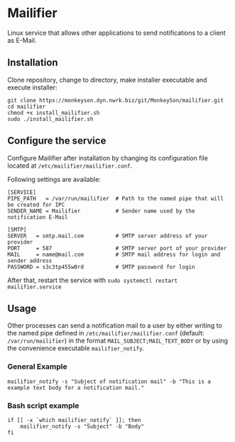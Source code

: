 # Mailifier

Linux service that allows other applications to send notifications to a client as E-Mail.

## Installation

Clone repository, change to directory, make installer executable and execute installer:

```
git clone https://monkeyson.dyn.nwrk.biz/git/MonkeySon/mailifier.git
cd mailifier
chmod +x install_mailifier.sh
sudo ./install_mailifier.sh
```

## Configure the service

Configure Mailifier after installation by changing its configuration file located at `/etc/mailifier/mailifier.conf`.

Following settings are available:

```
[SERVICE]
PIPE_PATH   = /var/run/mailifier  # Path to the named pipe that will be created for IPC
SENDER_NAME = Mailifier           # Sender name used by the notification E-Mail

[SMTP]
SERVER   = smtp.mail.com          # SMTP server address of your provider
PORT     = 587                    # SMTP server port of your provider
MAIL     = name@mail.com          # SMTP mail address for login and sender address
PASSWORD = s3c3tp455w0rd          # SMTP password for login
```

After that, restart the service with `sudo systemctl restart mailifier.service`

## Usage

Other processes can send a notification mail to a user by either writing to the named pipe defined in `/etc/mailifier/mailifier.conf` (default: `/var/run/mailifier`) in the format `MAIL_SUBJECT;MAIL_TEXT_BODY` or by using the convenience executable `mailifier_notify`.

### General Example

`mailifier_notify -s "Subject of notification mail" -b "This is a example text body for a notification mail."`

### Bash script example

```
if [[ -x `which mailifier_notify` ]]; then
    mailifier_notify -s "Subject" -b "Body"
fi
```